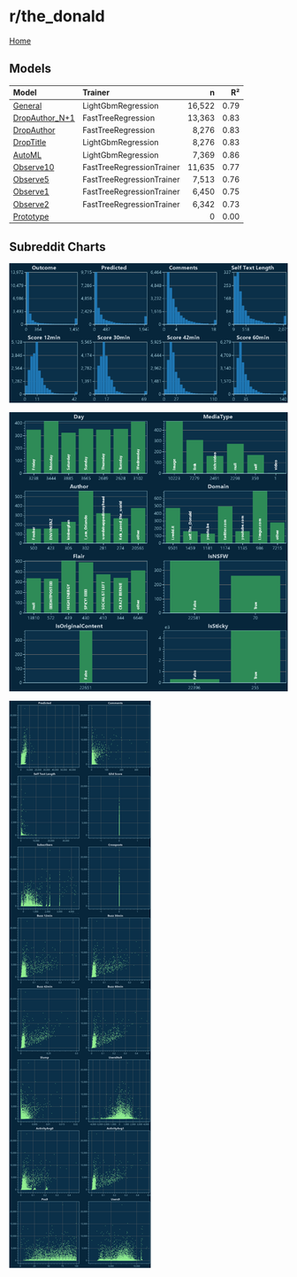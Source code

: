 # r/the_donald

[Home](../index.md)

## Models

|Model|Trainer|n|R²|
|:---|:---|---:|---:|
|[General](models/guess_the_donald_General.md)|LightGbmRegression|16,522|0.79|
|[DropAuthor_N+1](models/guess_the_donald_DropAuthor_N+1.md)|FastTreeRegression|13,363|0.83|
|[DropAuthor](models/guess_the_donald_DropAuthor.md)|FastTreeRegression|8,276|0.83|
|[DropTitle](models/guess_the_donald_DropTitle.md)|LightGbmRegression|8,276|0.83|
|[AutoML](models/guess_the_donald_AutoML.md)|LightGbmRegression|7,369|0.86|
|[Observe10](models/guess_the_donald_Observe10.md)|FastTreeRegressionTrainer|11,635|0.77|
|[Observe5](models/guess_the_donald_Observe5.md)|FastTreeRegressionTrainer|7,513|0.76|
|[Observe1](models/guess_the_donald_Observe1.md)|FastTreeRegressionTrainer|6,450|0.75|
|[Observe2](models/guess_the_donald_Observe2.md)|FastTreeRegressionTrainer|6,342|0.73|
|[Prototype](models/guess_the_donald_Prototype.md)||0|0.00|

## Subreddit Charts

![r/the_donald Distributions](../images/guess_the_donald_Distributions.png "r/the_donald Distributions")

![r/the_donald Categorical](../images/guess_the_donald_Catagorical.png "r/the_donald Categorical")

![r/the_donald Correlation](../images/guess_the_donald_Correlations.png "r/the_donald Correlation")

